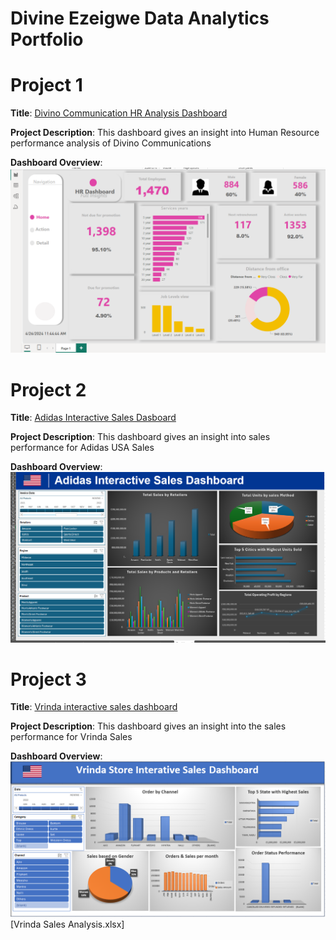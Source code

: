  # Divine Ezeigwe Data Analytics Portfolio
# Project 1
**Title**: [Divino Communication HR Analysis Dashboard](https://github.com/Ifeanyi-Ezeigwe/Data_Analytics)

**Project Description**: This dashboard gives an insight into Human Resource performance analysis of Divino Communications 

**Dashboard Overview**:
![HR_Analytics.png](HR_Analytics.png)


# Project 2
**Title**: [Adidas Interactive Sales Dasboard](https://ifeanyi-ezeigwe.github.io/Data_Analytics/)

**Project Description**: This dashboard gives an insight into sales performance for Adidas USA Sales

**Dashboard Overview**:
![Adidas_Interactive_Dashboard.png](Adidas_Interactive_Dashboard.png)



# Project 3
**Title**: [Vrinda interactive sales dashboard](https://ifeanyi-ezeigwe.github.io/Data_Analytics/)

**Project Description**: This dashboard gives an insight into the sales performance for Vrinda Sales

**Dashboard Overview**:
![Vrinda_Sales_dashboard.PNG](Vrinda_Sales_dashboard.PNG)
[Vrinda Sales Analysis.xlsx]


